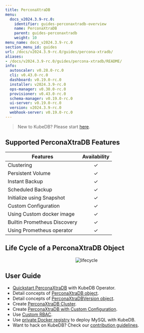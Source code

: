 ```yaml
---
title: PerconaXtraDB
menu:
  docs_v2024.3.9-rc.0:
    identifier: guides-perconaxtradb-overview
    name: PerconaXtraDB
    parent: guides-perconaxtradb
    weight: 10
menu_name: docs_v2024.3.9-rc.0
section_menu_id: guides
url: /docs/v2024.3.9-rc.0/guides/percona-xtradb/
aliases:
- /docs/v2024.3.9-rc.0/guides/percona-xtradb/README/
info:
  autoscaler: v0.28.0-rc.0
  cli: v0.43.0-rc.0
  dashboard: v0.19.0-rc.0
  installer: v2024.3.9-rc.0
  ops-manager: v0.30.0-rc.0
  provisioner: v0.43.0-rc.0
  schema-manager: v0.19.0-rc.0
  ui-server: v0.19.0-rc.0
  version: v2024.3.9-rc.0
  webhook-server: v0.19.0-rc.0
---
```


> New to KubeDB? Please start [here](/docs/v2024.3.9-rc.0/README).

## Supported PerconaXtraDB Features

| Features                                                | Availability |
| ------------------------------------------------------- | :----------: |
| Clustering                                              |   &#10003;   |
| Persistent Volume                                       |   &#10003;   |
| Instant Backup                                          |   &#10003;   |
| Scheduled Backup                                        |   &#10003;   |
| Initialize using Snapshot                               |   &#10003;   |
| Custom Configuration                                    |   &#10003;   |
| Using Custom docker image                               |   &#10003;   |
| Builtin Prometheus Discovery                            |   &#10003;   |
| Using Prometheus operator                               |   &#10003;   |

## Life Cycle of a PerconaXtraDB Object

<p align="center">
  <img alt="lifecycle"  src="/docs/v2024.3.9-rc.0/guides/percona-xtradb/images/perconaxtradb-lifecycle.svg" >
</p>

## User Guide

- [Quickstart PerconaXtraDB](/docs/v2024.3.9-rc.0/guides/percona-xtradb/quickstart/overview) with KubeDB Operator.
- Detail concepts of [PerconaXtraDB object](/docs/v2024.3.9-rc.0/guides/percona-xtradb/concepts/perconaxtradb).
- Detail concepts of [PerconaXtraDBVersion object](/docs/v2024.3.9-rc.0/guides/percona-xtradb/concepts/perconaxtradb-version).
- Create [PerconaXtraDB Cluster](/docs/v2024.3.9-rc.0/guides/percona-xtradb/clustering/galera-cluster).
- Create [PerconaXtraDB with Custom Configuration](/docs/v2024.3.9-rc.0/guides/percona-xtradb/configuration/using-config-file).
- Use [Custom RBAC](/docs/v2024.3.9-rc.0/guides/percona-xtradb/custom-rbac/using-custom-rbac).
- Use [private Docker registry](/docs/v2024.3.9-rc.0/guides/percona-xtradb/private-registry/quickstart) to deploy MySQL with KubeDB.
- Want to hack on KubeDB? Check our [contribution guidelines](/docs/v2024.3.9-rc.0/CONTRIBUTING).

